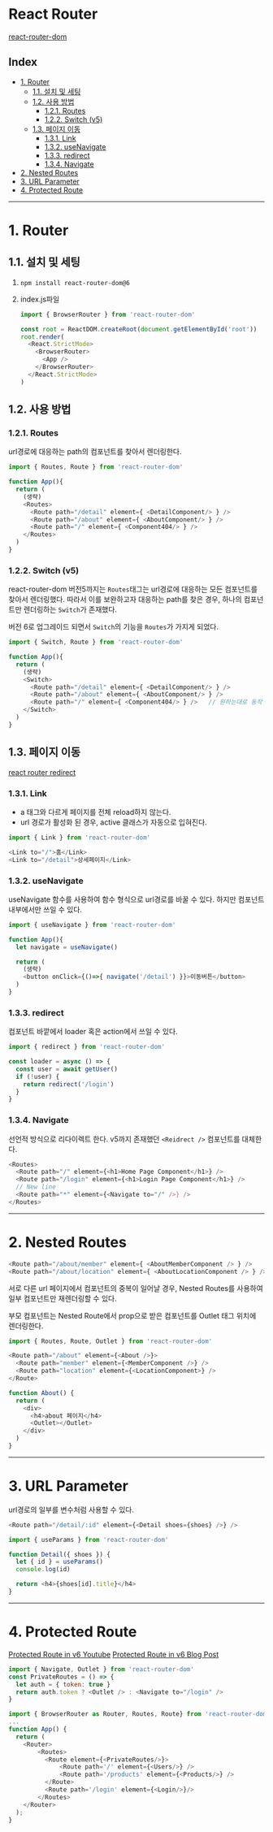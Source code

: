 # React Router <!-- omit in toc -->

[react-router-dom](https://reactrouter.com/en/main/start/overview)

## Index <!-- omit in toc -->

- [1. Router](#1-router)
  - [1.1. 설치 및 세팅](#11-설치-및-세팅)
  - [1.2. 사용 방법](#12-사용-방법)
    - [1.2.1. Routes](#121-routes)
    - [1.2.2. Switch (v5)](#122-switch-v5)
  - [1.3. 페이지 이동](#13-페이지-이동)
    - [1.3.1. Link](#131-link)
    - [1.3.2. useNavigate](#132-usenavigate)
    - [1.3.3. redirect](#133-redirect)
    - [1.3.4. Navigate](#134-navigate)
- [2. Nested Routes](#2-nested-routes)
- [3. URL Parameter](#3-url-parameter)
- [4. Protected Route](#4-protected-route)

---

# 1. Router

## 1.1. 설치 및 세팅

1. `npm install react-router-dom@6`
2. index.js파일

   ```js
   import { BrowserRouter } from 'react-router-dom'

   const root = ReactDOM.createRoot(document.getElementById('root'))
   root.render(
     <React.StrictMode>
       <BrowserRouter>
         <App />
       </BrowserRouter>
     </React.StrictMode>
   )
   ```

## 1.2. 사용 방법

### 1.2.1. Routes

url경로에 대응하는 path의 컴포넌트를 찾아서 렌더링한다.

```js
import { Routes, Route } from 'react-router-dom'

function App(){
  return (
    (생략)
    <Routes>
      <Route path="/detail" element={ <DetailComponent/> } />
      <Route path="/about" element={ <AboutComponent/> } />
      <Route path="/" element={ <Component404/> } />
    </Routes>
  )
}
```

### 1.2.2. Switch (v5)

react-router-dom 버전5까지는 `Routes`태그는 url경로에 대응하는 모든 컴포넌트를 찾아서 렌더링했다. 따라서 이를 보완하고자 대응하는 path를 찾은 경우, 하나의 컴포넌트만 렌더링하는 `Switch`가 존재했다.

버전 6로 업그레이드 되면서 `Switch`의 기능을 `Routes`가 가지게 되었다.

```js
import { Switch, Route } from 'react-router-dom'

function App(){
  return (
    (생략)
    <Switch>
      <Route path="/detail" element={ <DetailComponent/> } />
      <Route path="/about" element={ <AboutComponent/> } />
      <Route path="/" element={ <Component404/> } />   // 원하는대로 동작
    </Switch>
  )
}
```

## 1.3. 페이지 이동

[react router redirect](https://www.copycat.dev/blog/react-router-redirect/)

### 1.3.1. Link

- a 태그와 다르게 페이지를 전체 reload하지 않는다.
- url 경로가 활성화 된 경우, active 클래스가 자동으로 입혀진다.

```js
import { Link } from 'react-router-dom'

<Link to="/">홈</Link>
<Link to="/detail">상세페이지</Link>
```

### 1.3.2. useNavigate

useNavigate 함수를 사용하여 함수 형식으로 url경로를 바꿀 수 있다. 하지만 컴포넌트 내부에서만 쓰일 수 있다.

```js
import { useNavigate } from 'react-router-dom'

function App(){
  let navigate = useNavigate()

  return (
    (생략)
    <button onClick={()=>{ navigate('/detail') }}>이동버튼</button>
  )
}
```

### 1.3.3. redirect

컴포넌트 바깥에서 loader 혹은 action에서 쓰일 수 있다.

```js
import { redirect } from 'react-router-dom'

const loader = async () => {
  const user = await getUser()
  if (!user) {
    return redirect('/login')
  }
}
```

### 1.3.4. Navigate

선언적 방식으로 리다이렉트 한다. v5까지 존재했던 `<Reidrect />` 컴포넌트를 대체한다.

```js
<Routes>
  <Route path="/" element={<h1>Home Page Component</h1>} />
  <Route path="/login" element={<h1>Login Page Component</h1>} />
  // New line
  <Route path="*" element={<Navigate to="/" />} />
</Routes>
```

---

# 2. Nested Routes

```js
<Route path="/about/member" element={ <AboutMemberComponent /> } />
<Route path="/about/location" element={ <AboutLocationComponent /> } />
```

서로 다른 url 페이지에서 컴포넌트의 중복이 일어날 경우, Nested Routes를 사용하여 일부 컴포넌트만 재렌더링할 수 있다.

부모 컴포넌트는 Nested Route에서 prop으로 받은 컴포넌트를 Outlet 태그 위치에 렌더링한다.

```js
import { Routes, Route, Outlet } from 'react-router-dom'

<Route path="/about" element={<About />}>
  <Route path="member" element={<MemberComponent />} />
  <Route path="location" element={<LocationComponent>} />
</Route>

function About() {
  return (
    <div>
      <h4>about 페이지</h4>
      <Outlet></Outlet>
    </div>
  )
}
```

---

# 3. URL Parameter

url경로의 일부를 변수처럼 사용할 수 있다.

```js
<Route path="/detail/:id" element={<Detail shoes={shoes} />} />
```

```js
import { useParams } from 'react-router-dom'

function Detail({ shoes }) {
  let { id } = useParams()
  console.log(id)

  return <h4>{shoes[id].title}</h4>
}
```

---

# 4. Protected Route

[Protected Route in v6 Youtube](https://www.youtube.com/watch?v=2k8NleFjG7I)
[Protected Route in v6 Blog Post](https://medium.com/@dennisivy/creating-protected-routes-with-react-router-v6-2c4bbaf7bc1c)

```js
import { Navigate, Outlet } from 'react-router-dom'
const PrivateRoutes = () => {
  let auth = { token: true }
  return auth.token ? <Outlet /> : <Navigate to="/login" />
}
```

```js
import { BrowserRouter as Router, Routes, Route} from 'react-router-dom'
...
function App() {
  return (
    <Router>
        <Routes>
          <Route element={<PrivateRoutes/>}>
              <Route path='/' element={<Users/>} />
              <Route path='/products' element={<Products/>} />
          </Route>
          <Route path='/login' element={<Login/>}/>
        </Routes>
    </Router>
  );
}
```
